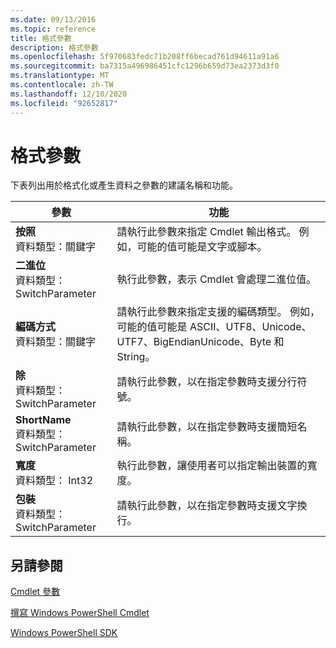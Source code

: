 ```yaml
---
ms.date: 09/13/2016
ms.topic: reference
title: 格式參數
description: 格式參數
ms.openlocfilehash: 5f970683fedc71b208ff6becad761d94611a91a6
ms.sourcegitcommit: ba7315a496986451cfc1296b659d73ea2373d3f0
ms.translationtype: MT
ms.contentlocale: zh-TW
ms.lasthandoff: 12/10/2020
ms.locfileid: "92652817"
---
```

# <a name="format-parameters"></a>格式參數

下表列出用於格式化或產生資料之參數的建議名稱和功能。

|參數|功能|
|---|---|
|**按照**<br>資料類型：關鍵字|請執行此參數來指定 Cmdlet 輸出格式。 例如，可能的值可能是文字或腳本。|
|**二進位**<br>資料類型： SwitchParameter|執行此參數，表示 Cmdlet 會處理二進位值。|
|**編碼方式**<br>資料類型：關鍵字|請執行此參數來指定支援的編碼類型。 例如，可能的值可能是 ASCII、UTF8、Unicode、UTF7、BigEndianUnicode、Byte 和 String。|
|**除**<br>資料類型： SwitchParameter|請執行此參數，以在指定參數時支援分行符號。|
|**ShortName**<br>資料類型： SwitchParameter|請執行此參數，以在指定參數時支援簡短名稱。|
|**寬度**<br>資料類型： Int32|執行此參數，讓使用者可以指定輸出裝置的寬度。|
|**包裝**<br>資料類型： SwitchParameter|請執行此參數，以在指定參數時支援文字換行。|
## <a name="see-also"></a>另請參閱

[Cmdlet 參數](./cmdlet-parameters.md)

[撰寫 Windows PowerShell Cmdlet](./writing-a-windows-powershell-cmdlet.md)

[Windows PowerShell SDK](../windows-powershell-reference.md)
